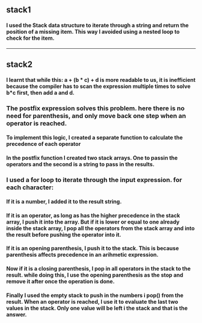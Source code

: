 ## stack1

#### I used the Stack data structure to iterate through a string and return the position of a missing item. This way I avoided using a nested loop to check for the item.

---

## stack2

#### I learnt that while this: a + (b * c) + d is more readable to us, it is inefficient because the compiler has to scan the expression multiple times to solve b*c first, then add a and d.

### The postfix expression solves this problem. here there is no need for parenthesis, and only move back one step when an operator is reached.

#### To implement this logic, I created a separate function to calculate the precedence of each operator

#### In the postfix function I created two stack arrays. One to passin the operators and the second is a string to pass in the results.

### I used a for loop to iterate through the input expression. for each character:

#### If it is a number, I added it to the result string.

#### If it is an operator, as long as has the higher precedence in the stack array, I push it into the array. But if it is lower or equal to one already inside the stack array, I pop all the operators from the stack array and into the result before pushing the operator into it.

#### If it is an opening parenthesis, I push it to the stack. This is because parenthesis affects precedence in an arihmetic expression.

#### Now if it is a closing parenthesis, I pop in all operators in the stack to the result. while doing this, I use the opening parenthesis as the stop and remove it after once the operation is done.

#### Finally I used the empty stack to push in the numbers i pop() from the result. When an operator is reached, I use it to evaluate the last two values in the stack. Only one value will be left i the stack and that is the answer.
